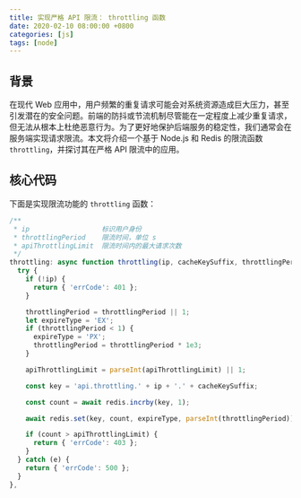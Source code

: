 ```yaml
---
title: 实现严格 API 限流： throttling 函数
date: 2020-02-10 08:00:00 +0800
categories: [js]
tags: [node]
---
```


## 背景

在现代 Web 应用中，用户频繁的重复请求可能会对系统资源造成巨大压力，甚至引发潜在的安全问题。前端的防抖或节流机制尽管能在一定程度上减少重复请求，但无法从根本上杜绝恶意行为。为了更好地保护后端服务的稳定性，我们通常会在服务端实现请求限流。本文将介绍一个基于 Node.js 和 Redis 的限流函数 `throttling`，并探讨其在严格 API 限流中的应用。

## 核心代码

下面是实现限流功能的 `throttling` 函数：

```javascript
/**
 * ip                  标识用户身份
 * throttlingPeriod    限流时间，单位 s
 * apiThrottlingLimit  限流时间内的最大请求次数
 */
throttling: async function throttling(ip, cacheKeySuffix, throttlingPeriod, apiThrottlingLimit) {
  try {
    if (!ip) {
      return { 'errCode': 401 };
    }

    throttlingPeriod = throttlingPeriod || 1;
    let expireType = 'EX';
    if (throttlingPeriod < 1) {
      expireType = 'PX';
      throttlingPeriod = throttlingPeriod * 1e3;
    }

    apiThrottlingLimit = parseInt(apiThrottlingLimit) || 1;

    const key = 'api.throttling.' + ip + '.' + cacheKeySuffix;

    const count = await redis.incrby(key, 1);

    await redis.set(key, count, expireType, parseInt(throttlingPeriod));

    if (count > apiThrottlingLimit) {
      return { 'errCode': 403 };
    }
  } catch (e) {
    return { 'errCode': 500 };
  }
},
```
